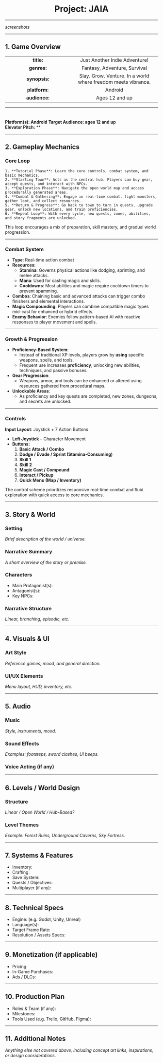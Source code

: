 <h1 align="center"> Project: JAIA </h1>

---

*screenshots*

---

## 1. Game Overview

<table>
	<tr>
		<td align="center" width="200"><strong> title: </strong></td>
		<td align="center"> Just Another Indie Adventure! </td>
	</tr>
	<tr>
 		<td align="center" width="200"><strong> genres: </strong></td>
		<td align="center"> Fantasy, Adventure, Survival </td>
	</tr>
	<tr>
		<td align="center" width="200"><strong> synopsis: </strong></td>
		<td align="center"> Slay. Grow. Venture. In a world where freedom meets vibrance. </td>
	</tr>
	<tr>
		<td align="center" width="200"><strong> platform: </strong></td>
		<td align="center"> Android </td>
	</tr>
	<tr>
		<td align="center" width="200"><strong> audience: </strong></td>
		<td align="center"> Ages 12 and up </td>
	</tr>
</table>

<hr>

#
**Platform(s): Android**
**Target Audience: ages 12 and up**  
**Elevator Pitch:**
**

---

## 2. Gameplay Mechanics

### Core Loop
    1. **Tutorial Phase**: Learn the core controls, combat system, and basic mechanics.
    2. **Starting Town**: Acts as the central hub. Players can buy gear, accept quests, and interact with NPCs.
    3. **Exploration Phase**: Navigate the open world map and access procedurally generated areas.
    4. **Combat & Gathering**: Engage in real-time combat, fight monsters, gather loot, and collect resources.
    5. **Return & Progress**: Go back to town to turn in quests, upgrade gear, unlock new locations, and train proficiencies.
    6. **Repeat Loop**: With every cycle, new quests, zones, abilities, and story fragments are unlocked.

This loop encourages a mix of preparation, skill mastery, and gradual world progression.

---

### Combat System
- **Type**: Real-time action combat
- **Resources**:
	- **Stamina**: Governs physical actions like dodging, sprinting, and melee attacks.
	- **Mana**: Used for casting magic and skills.
	- **Cooldowns**: Most abilities and magic require cooldown timers to prevent spamming.
- **Combos**: Chaining basic and advanced attacks can trigger combo finishers and elemental interactions.
- **Magic Compounding**: Players can combine compatible magic types mid-cast for enhanced or hybrid effects.
- **Enemy Behavior**: Enemies follow pattern-based AI with reactive responses to player movement and spells.

---

### Growth & Progression
- **Proficiency-Based System**:
	- Instead of traditional XP levels, players grow by **using** specific weapons, spells, and tools.
	- Frequent use increases **proficiency**, unlocking new abilities, techniques, and passive bonuses.
- **Gear Progression**:
	- Weapons, armor, and tools can be enhanced or altered using resources gathered from procedural maps.
- **Unlockable Areas**:
	- As proficiency and key quests are completed, new zones, dungeons, and secrets are unlocked.

---

### Controls
**Input Layout**: Joystick + 7 Action Buttons  
- **Left Joystick** – Character Movement  
- **Buttons:**
	1. **Basic Attack / Combo**
	2. **Dodge / Evade / Sprint (Stamina-Consuming)**
	3. **Skill 1**
	4. **Skill 2**
	5. **Magic Cast / Compound**
	6. **Interact / Pickup**
	7. **Quick Menu (Map / Inventory)**

The control scheme prioritizes responsive real-time combat and fluid exploration with quick access to core mechanics.

---

## 3. Story & World
### Setting
*Brief description of the world / universe.*

### Narrative Summary
*A short overview of the story or premise.*

### Characters
- Main Protagonist(s):  
- Antagonist(s):  
- Key NPCs:  

### Narrative Structure
*Linear, branching, episodic, etc.*

---

## 4. Visuals & UI
### Art Style
*Reference games, mood, and general direction.*

### UI/UX Elements
*Menu layout, HUD, inventory, etc.*

---

## 5. Audio
### Music
*Style, instruments, mood.*

### Sound Effects
*Examples: footsteps, sword clashes, UI beeps.*

### Voice Acting (if any)

---

## 6. Levels / World Design
### Structure
*Linear / Open World / Hub-Based?*

### Level Themes
*Example: Forest Ruins, Underground Caverns, Sky Fortress.*

---

## 7. Systems & Features
- Inventory:  
- Crafting:  
- Save System:  
- Quests / Objectives:  
- Multiplayer (if any):  

---

## 8. Technical Specs
- Engine: (e.g. Godot, Unity, Unreal)  
- Language(s):  
- Target Frame Rate:  
- Resolution / Assets Specs:  

---

## 9. Monetization (if applicable)
- Pricing:  
- In-Game Purchases:  
- Ads / DLCs:  

---

## 10. Production Plan
- Roles & Team (if any):  
- Milestones:  
- Tools Used (e.g. Trello, GitHub, Figma):  

---

## 11. Additional Notes
*Anything else not covered above, including concept art links, inspirations, or design considerations.*
